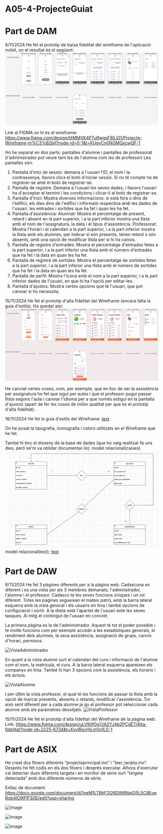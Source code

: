 # A05-4-ProjecteGuiat

Part de DAM
=================
8/11/2024
He fet el prototip de baixa fidelitat del wireframe de l'aplicació mòbil, on el resultat és el següent:
![alt text](WireframeBaixaFidelitat.png)

Link al FIGMA on hi és el wireframe: https://www.figma.com/design/titMMVK4P7uRwgsF8lLiD1/Projecte-Wireframe-m%C3%B2bil?node-id=0-1&t=XUgyCn0NGMQxcwQF-1

Ho he separat en dos parts: pantalles d'alumne i pantalles de professorat (l'administrador pot veure tant les de l'alumne com les de professor)
Les pantalles són:
1) Pantalla d'inici de sessió: demana a l'usuari l'ID, el nom i la contrassenya, llavors clica el botó d'iniciar sessió. Si no té compte ha de registrar-se amb el botó de registrar-se.
2) Pantalla de registre: Demana a l'usuari les seves dades, i llavors l'usuari ha d'acceptar el termini i les condicions i clicar-li al botó de registrar-se.
3) Pantalla d'inici: Mostra diverses informacions: si està fora o dins de l'edifici, els dies dins de l'edifici i informaió respectiva amb les dades de l'usuari, les entrades i sortides que ha fet i quan les ha fet.
4) Pantalla d'assistència:
    Alumnat: Mostra el percentatge de present, retard i absent en la part superior, i a la part inferior mostra una llista amb el nom de l'assignatura, la data  i el tipus d'assistència.
    Professorat: Mostra l'horari i el calendari a la part superior, i a la part inferior mostra la llista amb els alumnes, per indicar si són presents, tenen retard o són absents, amb una opció de modificar llista per si hi ha canvis.
5) Pantalla de registre d'entrades: Mostra el percentatge d'entrades fetes a la part superior, i a la part inferior una llista amb el número d'entrades que ha fet i la data en quan les ha fet.
6) Pantalla de registre de sortides: Mostra el percentatge de sortides fetes a la part superior, i a la part inferior una llista amb el número de sortides que ha fet i la data en quan les ha fet.
7) Pantalla de perfil: Mostra l'icona amb el nom a la part superior, i a la part inferior dades de l'usuari, en que hi ha l'opció per editar-les.
8) Pantalla d'ajustos: Mostra certes opcions que té l'usuari, que pot canviar si ho necessita.

15/11/2024
He fet el prototip d'alta fidelitat del Wireframe (encara falta la guia d'estils). Ha quedat així:
![alt text](WireframeAltaFidelitat.png)

He canviat certes coses, com, per exemple, que en lloc de ser la assistència per assignatura he fet que sigui per aules i que el professor pugui passar llista segons l'aula i canviar l'idioma per a que només estigui en la pantalla d'ajustos (apart de fer les coses de millor qualitat per que és el prototip d'alta fidelitat).

18/11/2024
He fet la guia d'estils del Wireframe:
[text](<GUIA D’ESTILS WIREFRAME.pdf>)

On he posat la tipografia, iconografia i colors utilitzats en el Wireframe que he fet.

També hi tinc el disseny de la base de dades (que ho vaig realitzar fa uns dies, però se'm va oblidar documentar-lo):
model relacional(caixes)
![alt text](BBDDCaixes.png)
model relacional(text);
[text](<Base de dades relacional Sprint 2.pdf>)

Part de DAW
======================
8/11/2024
He fet 3 pàgines diferents per a la pàgina web. Cadascuna es diferent i es una vista per als 3 membres demanats; l'administrador, l'alumne i el professor. Cadascú te les seves funcions úniques i un rol diferent.
Totes les pàgines segueixen el mateix patró, amb la barra lateral esquerra amb la vista general i els usuaris en línia i també opcions de configuració i sortir. A la dreta està l'apartat de l'usuari amb les seves tasques. Al mitg el contingut de l'usuari en concret.

La primera pàgina es la de l'administrador. Aquest té tot el poder possible i te molte funcions com per exemple accedir a les estadístiques generals, el rendiment dels alumnes, la seva assistència, assignació de grups, canvis d'horari, permisos.

![VistaAdministrador](https://github.com/user-attachments/assets/9e199f44-d399-438e-bfd6-3c592df75b4b)

En quant a la vista alumne surt el calendari del curs i informació de l'alumne com el nom, la matrícula, el curs. A la barra lateral esquerra apareixen els companys en línia. També hi han 3 opcions com la assistència, els horaris i els avisos.

![VistaAlumne](https://github.com/user-attachments/assets/739867e3-349d-409c-b86c-ad2b1287f1ff)

I per últim la vista professor, el qual té les funcions de passar la llista amb la opció de marcar presents, absents o retards, modificar l'assistència. Tot això sent diferent per a cada alumne ja qu el professor pot seleccionar cada alumne amb els paràmetres dessitjats.
![VistaProfessor](https://github.com/user-attachments/assets/e93dda18-3872-4a77-8bed-374666b3d267)

15/11/2024 He fet el prototip d'alta fidelitat del Wireframe de la pàgina web.
Link: https://www.figma.com/design/uLV90f0g7JA2YJ4b2PCdET/Alta-fidelitat?node-id=2225-6734&t=XsvIBsvHiLm1m1LS-1


Part de ASIX
======================
He creat dos fitxers diferents “projecteprincipal.ino” i “leer_tarjeta.ino”. Després he fet codis en els dos fitxers i després executar. Alhora d'executar cal detectar dues diferents targeta i en monitor de sèrie surt “targeta detectada” amb dos diferents números de sèrie. 

Enllaç de document: https://docs.google.com/document/d/1neM1LTBtjF2I26DW6NqIO5L5C9EoeBob4IO9lFlFS0E/edit?usp=sharing

![image](https://github.com/user-attachments/assets/cb10558d-a29b-46c1-bc7a-ed8696830066)

![image](https://github.com/user-attachments/assets/f8b05d17-4bb1-400f-923d-562222f479b7)

![image](https://github.com/user-attachments/assets/ad1e21a1-96d0-4418-aca5-9520791eb17f)

